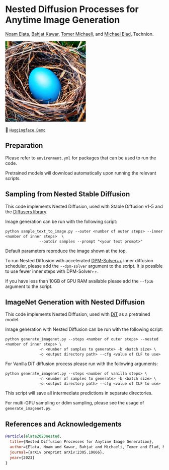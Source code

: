 # Nested Diffusion Processes for Anytime Image Generation
<a href="https://github.com/noamelata">Noam Elata</a>, <a href="https://bahjat-kawar.github.io/">Bahjat Kawar</a>, <a href="https://tomer.net.technion.ac.il/">Tomer Michaeli</a>, and <a href="https://elad.cs.technion.ac.il/">Michael Elad</a>, Technion.<br />

<img src="figures/Nested_Egg.png" alt="Nested Diffusion" style="width:256px;"/>

🤗  [`Huggingface Demo`](https://huggingface.co/spaces/noamelata/Nested-Diffusion) 

## Preparation

Please refer to `environment.yml` for packages that can be used to run the code. 

Pretrained models will download automatically upon running the relevant scripts.

## Sampling from Nested Stable Diffusion
This code implements Nested Diffusion, used with Stable Diffusion v1-5 and the <a href="https://github.com/huggingface/diffusers">Diffusers library</a>.

Image generation can be run with the following script:
```
python sample_text_to_image.py --outer <number of outer steps> --inner <number of inner steps>  \
               --outdir samples --prompt "<your text prompt>"
```
Default parameters reproduce the image shown at the top.

To run Nested Diffusion with accelerated <a href="https://github.com/LuChengTHU/dpm-solver">DPM-Solver++</a> inner diffusion scheduler, please add the `--dpm-solver` argument to the script.
It is possible to use fewer inner steps with DPM-Solver++.

If you have less than 10GB of GPU RAM available please add the `--fp16` argument to the script.


## ImageNet Generation with Nested Diffusion 
This code implements Nested Diffusion, used with <a href="https://github.com/facebookresearch/DiT">DiT</a> as a pretrained model.

Image generation with Nested Diffusion can be run with the following script:
```
python generate_imagenet.py --steps <number of outer steps> --nested <number of inner steps> \
               -n <number of samples to generate> -b <batch size> \
               -o <output directory path> --cfg <value of CLF to use>
```
For Vanilla DiT diffusion process please run with the following arguments:
```
python generate_imagenet.py --steps <number of vanilla steps> \
               -n <number of samples to generate> -b <batch size> \
               -o <output directory path> --cfg <value of CLF to use>
```
This script will save all intermediate predictions in separate directories.

For multi-GPU sampling or ddim sampling,  please see the usage of `generate_imagenet.py`.



## References and Acknowledgements
```BibTeX
@article{elata2023nested,
  title={Nested Diffusion Processes for Anytime Image Generation},
  author={Elata, Noam and Kawar, Bahjat and Michaeli, Tomer and Elad, Michael},
  journal={arXiv preprint arXiv:2305.19066},
  year={2023}
}
```
